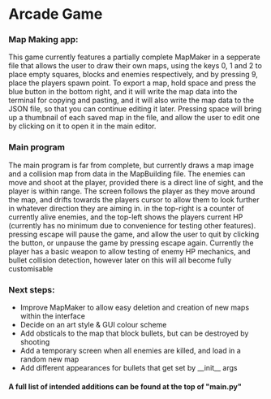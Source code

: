 # Arcade Game
<HTML>
  <body>
  <h3>Map Making app:</h3>

<p>This game currently features a partially complete MapMaker in a sepperate file that allows the user to draw their own maps, using the keys 0, 1 and 2 to place empty squares, blocks and enemies respectively, and by pressing 9, place the players spawn point. To export a map, hold space and press the blue button in the bottom right, and it will write the map data into the terminal for copying and pasting, and it will also write the map data to the JSON file, so that you can continue editing it later. Pressing space will bring up a thumbnail of each saved map in the file, and allow the user to edit one by clicking on it to open it in the main editor.</p>

<h3>Main program</h3>

<p>The main program is far from complete, but currently draws a map image and a collision map from data in the MapBuilding file. The enemies can move and shoot at the player, provided there is a direct line of sight, and the player is within range. The screen follows the player as they move around the map, and drifts towards the players cursor to allow them to look further in whatever direction they are aiming in. in the top-right is a counter of currently alive enemies, and the top-left shows the players current HP (currently has no minimum due to convenience for testing other features). pressing escape will pause the game, and allow the user to quit by clicking the button, or unpause the game by pressing escape again. Currently the player has a basic weapon to allow testing of enemy HP mechanics, and bullet collision detection, however later on this will all become fully customisable</p>
<h3>Next steps:</h3>
<ul>
  <li>Improve MapMaker to allow easy deletion and creation of new maps within the interface</li>
  <li>Decide on an art style & GUI colour scheme</li>
  <li>Add obsticals to the map that block bullets, but can be destroyed by shooting</li>
  <li>Add a temporary screen when all enemies are killed, and load in a random new map</li>
  <li>Add different appearances for bullets that get set by __init__ args</li>
</ul>
<h4>A full list of intended additions can be found at the top of "main.py"</h4>
  </body>
</HTML>
